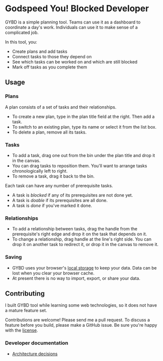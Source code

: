 # Godspeed You! Blocked Developer

GYBD is a simple planning tool. Teams can use it as a dashboard to coordinate a day's work. Individuals can use it to make sense of a complicated job.

In this tool, you:

- Create plans and add tasks
- Connect tasks to those they depend on
- See which tasks can be worked on and which are still blocked
- Mark off tasks as you complete them

## Usage

### Plans

A plan consists of a set of tasks and their relationships.

- To create a new plan, type in the plan title field at the right. Then add a task.
- To switch to an existing plan, type its name or select it from the list box.
- To delete a plan, remove all its tasks.

### Tasks

- To add a task, drag one out from the bin under the plan title and drop it in the canvas.
- You can drag tasks to reposition them. You'll want to arrange tasks chronologically left to right.
- To remove a task, drag it back to the bin.

Each task can have any number of prerequisite tasks.

- A task is _blocked_ if any of its prerequisites are not done yet.
- A task is _doable_ if its prerequisites are all done.
- A task is _done_ if you've marked it done.

### Relationships

- To add a relationship between tasks, drag the handle from the prerequisite's right edge and drop it on the task that depends on it.
- To change a relationship, drag handle at the line's right side. You can drop it on another task to redirect it, or drop it in the canvas to remove it.

### Saving

- GYBD uses your browser's [local storage](https://en.wikipedia.org/wiki/Web_storage) to keep your data. Data can be lost when you clear your browser cache.
- At present there is no way to import, export, or share your data.

## Contributing

I built GYBD tool while learning some web technologies, so it does not have a mature feature set.

Contributions are welcome! Please send me a pull request. To discuss a feature before you build, please make a GitHub issue. Be sure you're happy with the [license](LICENSE).

### Developer documentation

- [Architecture decisions](docs/architecture)
